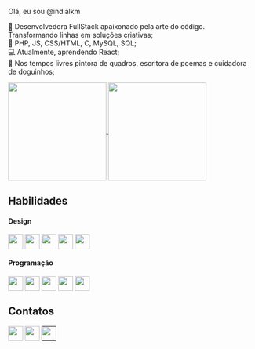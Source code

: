 Olá, eu sou @indialkm

🚀 Desenvolvedora FullStack apaixonado pela arte do código. Transformando linhas em soluções criativas; <br>
🌟 PHP, JS, CSS/HTML, C, MySQL, SQL;<br>
💻 Atualmente, aprendendo React;<br>
🎯 Nos tempos livres pintora de quadros, escritora de poemas e cuidadora de doguinhos;<br>

<div>
<a href="https://github.com/anuraghazra/github-readme-stats">
  <img height=200 align="center" src="https://github-readme-stats.vercel.app/api?username=indialkm&show_icons=true&theme=monokai" />
</a>
<a href="https://github.com/anuraghazra/convoychat">
  <img height=200 align="center" src="https://github-readme-stats.vercel.app/api/top-langs?username=indialkm&layout=compact&langs_count=8&card_width=320&theme=monokai" />
</a>
</div>

<div>
  <h2>Habilidades</h2>
  <h4>Design</h4>
  <img height=30 align="center" src="https://img.shields.io/badge/Adobe%20After%20Effects-9999FF.svg?style=for-the-badge&logo=Adobe%20After%20Effects&logoColor=white" />
  <img height=30 align="center" src="https://img.shields.io/badge/adobe%20illustrator-%23FF9A00.svg?style=for-the-badge&logo=adobe%20illustrator&logoColor=white" />
  <img height=30 align="center" src="https://img.shields.io/badge/adobe%20photoshop-%2331A8FF.svg?style=for-the-badge&logo=adobe%20photoshop&logoColor=white" />
  <img height=30 align="center" src="https://img.shields.io/badge/Adobe%20Premiere%20Pro-9999FF.svg?style=for-the-badge&logo=Adobe%20Premiere%20Pro&logoColor=white" />
  <img height=30 align="center" src="https://img.shields.io/badge/figma-%23F24E1E.svg?style=for-the-badge&logo=figma&logoColor=white" />
<br>
<h4>Programação</h4>
 <img height=30 align="center" src="https://img.shields.io/badge/c-%2300599C.svg?style=for-the-badge&logo=c&logoColor=white" />
  <img height=30 align="center" src="https://img.shields.io/badge/c%23-%23239120.svg?style=for-the-badge&logo=csharp&logoColor=white" />
   <img height=30 align="center" src="https://img.shields.io/badge/html5-%23E34F26.svg?style=for-the-badge&logo=html5&logoColor=white" />
    <img height=30 align="center" src="https://img.shields.io/badge/javascript-%23323330.svg?style=for-the-badge&logo=javascript&logoColor=%23F7DF1E" />
    <img height=30 align="center" src="https://img.shields.io/badge/php-%23777BB4.svg?style=for-the-badge&logo=php&logoColor=white" />
 

  
  <h2>Contatos</h2>
  
  <a  href="../www.linkedin.com/in/ingrid-alkimim"><img height=30 align="center" src="https://img.shields.io/badge/LinkedIn-0A66C2.svg?style=for-the-badge&logo=LinkedIn&logoColor=white" /></a>
  <a  href="https://api.whatsapp.com/send?phone=5511993871401"><img height=30 align="center" src="https://img.shields.io/badge/WhatsApp-25D366.svg?style=for-the-badge&logo=WhatsApp&logoColor=white" /></a>
  <a  href=""><img height=30 align="center" src="https://img.shields.io/badge/Instagram-E4405F.svg?style=for-the-badge&logo=Instagram&logoColor=white" /></a>
</div>



